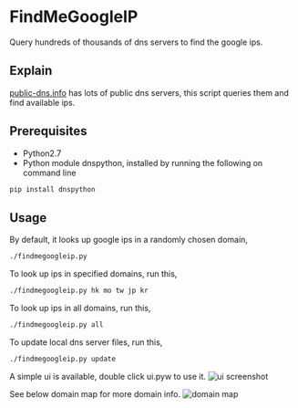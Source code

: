 FindMeGoogleIP
========
Query hundreds of thousands of dns servers to find the google ips.


Explain
-------
<a href="http://public-dns.info/" target="_blank">public-dns.info</a> has lots of public dns servers, this script queries them and find available ips.

Prerequisites
-------
* Python2.7
* Python module dnspython, installed by running the following on command line
```bash
pip install dnspython
```

Usage
-----
By default, it looks up google ips in a randomly chosen domain,
```bash
./findmegoogleip.py
```

To look up ips in specified domains, run this,
```bash
./findmegoogleip.py hk mo tw jp kr
```

To look up ips in all domains, run this,
```bash
./findmegoogleip.py all
```

To update local dns server files, run this,
```bash
./findmegoogleip.py update
```

A simple ui is available, double click ui.pyw to use it.
![ui screenshot](https://github.com/lusaisai/FindMeGoogleIP/blob/doc/ui.png "ui screenshot")

See below domain map for more domain info</a>.
![domain map](https://github.com/lusaisai/FindMeGoogleIP/blob/doc/domain_map.png "domain map")
